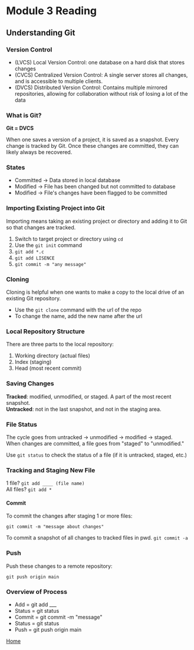 # Module 3 Reading

## Understanding Git

### Version Control

* (LVCS) Local Version Control: one database on a hard disk that stores changes
* (CVCS) Centralized Version Control: A single server stores all changes, and is accessible to multiple clients. 
* (DVCS) Distributed Version Control: Contains multiple mirrored repositories, allowing for collaboration without risk of losing a lot of the data

### What is Git?

**Git = DVCS**

When one saves a version of a project, it is saved as a snapshot. Every change is tracked by Git. Once these changes are committed, they can likely always be recovered. 

### States

* Committed -> Data stored in local database
* Modified -> File has been changed but not committed to database
* Modified -> File's changes have been flagged to be committed

### Importing Existing Project into Git

Importing means taking an existing project or directory and adding it to Git so that changes are tracked. 

1. Switch to target project or directory using `cd`
1. Use the `git init` command
1. `git add *.c`
1. `git add LISENCE`
1. `git commit -m "any message"`

### Cloning

Cloning is helpful when one wants to make a copy to the local drive of an existing Git repository.  

* Use the `git clone` command with the url of the repo
* To change the name, add the new name after the url

### Local Repository Structure

There are three parts to the local repository:
1. Working directory (actual files)
1. Index (staging)
1. Head (most recent commit)

### Saving Changes

**Tracked**: modified, unmodified, or staged. A part of the most recent snapshot.  
**Untracked**: not in the last snapshot, and not in the staging area.

### File Status

The cycle goes from untracked -> unmodified -> modified -> staged.   
When changes are committed, a file goes from "staged" to "unmodified."

Use `git status` to check the status of a file (if it is untracked, staged, etc.)

### Tracking and Staging New File

1 file? `git add ____ (file name)`   
All files? `git add *`

#### Commit

To commit the changes after staging 1 or more files:

`git commit -m "message about changes"`

To commit a snapshot of all changes to tracked files in pwd.
`git commit -a` 

### Push

Push these changes to a remote repository:

`git push origin main`

### Overview of Process

* Add = git add ___
* Status = git status
* Commit = git commit -m "message"
* Status = git status
* Push = git push origin main


[Home](reading-notes/README.md)
